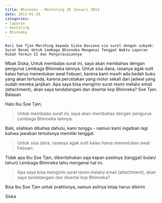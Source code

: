 ```yaml
---
title: Bhinneka - Mentoring 28 Januari 2013
date: 2013-01-28
categories:
- laporan
- mentoring
- Bhinneka
---
```


    Dari Soe Tjen Marching kepada Siska Doviana via surel dengan subyek: Surat Resmi Untuk Lembaga Bhinneka Mengenai Tenggat Waktu Laporan Hibah Termin II dan Penyelesaiannya


Mbak Siska, Untuk membalas surat ini, saya akan membahas dengan pengurus Lembaga Bhinneka lainnya. Untuk sisa dana, rasanya agak sulit kalau harus menentukan awal Febuari, karena kami masih ada bedah buku yang akan tertunda, karena percetakan yang molor sekali dari jadwal yang sudah mereka janjikan. Apa saya bisa mengirim surat resmi melalui email (attachment), akan saya tandatangani dan disertai kop Bhinneka? Soe Tjen.
Balasan

Halo Ibu Soe Tjen,

> Untuk membalas surat ini, saya akan membahas dengan pengurus Lembaga Bhinneka lainnya.

Baik, silahkan dibahas dahulu, kami tunggu - namun kami ingatkan lagi
bahwa jawaban tertulisnya memiliki tenggat.

> Untuk sisa dana, rasanya agak sulit kalau harus menentukan awal Febuari.

Tidak apa Ibu Soe Tjen, diberitahukan saja kapan pastinya (tanggal/
bulan/ tahun) Lembaga Bhinneka tahu mengenai hal ini.

> Apa saya bisa mengirim surat resmi melalui email (attachment), akan saya tandatangani dan disertai kop Bhinneka?

Bisa Ibu Soe Tjen untuk praktisnya, namun aslinya tetap harus dikirim

Siska

